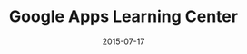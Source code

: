---
layout: site
title: "Google Apps Learning Center"
date: 2015-07-17
categories: [google]
version: 0.0.0
major: 0
minor: 0
patch: 0
slug: google-apps-learning-center
link: http://learn.googleapps.com/
submitter: lpolepeddi
permalink: /sites/:slug
---